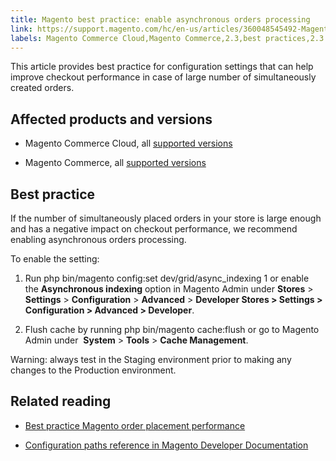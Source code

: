 ```yaml
---
title: Magento best practice: enable asynchronous orders processing
link: https://support.magento.com/hc/en-us/articles/360048545492-Magento-best-practice-enable-asynchronous-orders-processing
labels: Magento Commerce Cloud,Magento Commerce,2.3,best practices,2.3.x,2.4,checkout performance,asynchronous orders,2.4.x
---
```


This article provides best practice for configuration settings that can help improve checkout performance in case of large number of simultaneously created orders.

## Affected products and versions

* Magento Commerce Cloud, all [supported versions](https://magento.com/sites/default/files/magento-software-lifecycle-policy.pdf)

* Magento Commerce, all [supported versions](https://magento.com/sites/default/files/magento-software-lifecycle-policy.pdf)

## Best practice

If the number of simultaneously placed orders in your store is large enough and has a negative impact on checkout performance, we recommend enabling asynchronous orders processing.

To enable the setting:

1. Run php bin/magento config:set dev/grid/async\_indexing 1 or enable the **Asynchronous indexing** option in Magento Admin under **Stores** > **Settings** > **Configuration** > **Advanced** > **Developer Stores > Settings > Configuration > Advanced > Developer**.

1. Flush cache by running php bin/magento cache:flush or go to Magento Admin under  **System** > **Tools** > **Cache Management**.

Warning: always test in the Staging environment prior to making any changes to the Production environment.

## Related reading

* [Best practice Magento order placement performance](https://support.magento.com/hc/en-us/articles/360048170772)

* [Configuration paths reference in Magento Developer Documentation](https://devdocs.magento.com/guides/v2.4/config-guide/prod/config-reference-most.html)

